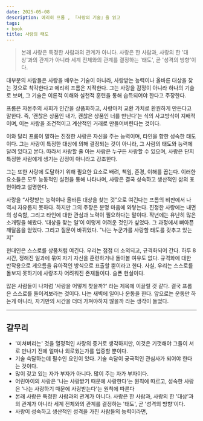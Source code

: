 ```yaml
---
date: 2025-05-08
description: 에리히 프롬 , 『사랑의 기술』을 읽고
tags:
- book
title: 사랑의 태도
---
```


>본래 사랑은 특정한 사람과의 관계가 아니다. 사랑은 한 사람과, 사랑의 한 '대상'과의 관계가 아니라 세계 전체와의 관계를 결정하는 '태도', 곧 '성격의 방향'이다.

대부분의 사람들은 사랑을 배우는 기술이 아니라, 사랑받는 능력이나 올바른 대상을 찾는 것으로 착각한다고 에리히 프롬은 지적한다. 그는 사랑을 감정이 아니라 하나의 기술로 보며, 그 기술은 이론적 이해와 실천적 훈련을 통해 습득되어야 한다고 주장한다.

프롬은 자본주의 사회가 인간을 상품화하고, 사랑마저 교환 가치로 환원하게 만든다고 말한다. 즉, ‘괜찮은 상품인 내가, 괜찮은 상품인 너를 만난다’는 식의 사고방식이 지배적이며, 이는 사랑을 조건적이고 계산적인 거래로 만들어버린다는 것이다.

이와 달리 프롬이 말하는 진정한 사랑은 자신을 주는 능력이며, 타인을 향한 성숙한 태도이다. 그는 사랑이 특정한 대상에 의해 결정되는 것이 아니라, 그 사람의 태도와 능력에 달려 있다고 본다. 따라서 사랑할 줄 아는 사람은 누구든 사랑할 수 있으며, 사랑은 단지 특정한 사람에게 생기는 감정이 아니라고 강조한다.  

그는 또한 사랑에 도달하기 위해 필요한 요소로 배려, 책임, 존경, 이해를 꼽는다. 이러한 요소들은 모두 능동적인 실천을 통해 나타나며, 사랑은 결국 성숙하고 생산적인 삶의 표현이라고 설명한다.

사랑을 “사랑받는 능력이나 올바른 대상을 찾는 것”으로 여긴다는 프롬의 비판에서 나 역시 자유롭지 못하다. 하지만 그의 주장은 분명 마음에 와닿는다. 진정한 사랑에는 내면의 성숙함, 그리고 타인에 대한 관심과 노력이 필요하다는 말이다. 작년에는 유난히 많은 소개팅을 해봤다. ‘대상을 찾는 일’이 이렇게 어려운 것인가 싶었다. 그 과정에서 뼈아픈 깨달음을 얻었다. 그리고 질문이 바뀌었다. "나는 누군가를 사랑할 태도를 갖추고 있는 지"

현대인은 스스로를 상품처럼 여긴다. 우리는 점점 더 소외되고, 규격화되어 간다. 하루 8시간, 정해진 일과에 묶여 자기 자신을 훈련하거나 돌아볼 여유도 없다. 규격화에 대한 반작용으로 게으름을 유아적인 방식으로 표출할 뿐이라고 한다. 사실, 우리는 스스로를 돌보지 못하기에 사랑조차 어려워진 존재들이다. 슬픈 현실이다.

많은 사람들이 나처럼 '사랑을 어떻게 찾을까?' 라는 제목에 이끌릴 것 같다. 결국 프롬은 스스로를 돌이켜보라는 것이다. 나는 새벽에 일어나 운동을 한다. 앞으로는 운동만 하는게 아니라, 자기만의 시간을 더더 가져야하지 않을까 라는 생각이 들었다.

--- 

## 갈무리
- '미쳐버리는' 것을 열정적인 사랑의 증거로 생각하지만, 이것은 기껏해야 그들이 서로 만나기 전에 얼마나 외로웠는가를 입증할 뿐이다.
- 기술 숙달하는데 필수인 요인이 있다. 기술 숙달이 궁극적인 관심사가 되어야 한다는 것이다.
- 많이 갖고 있는 자가 부자가 아니다. 많이 주는 자가 부자이다.
- 어린아이의 사랑은 '나는 사랑받기 때문에 사랑한다'는 원칙에 따르고, 성숙한 사랑은 '나는 사랑하기 때문에 사랑받는다'는 원칙에 따른다
- 본래 사랑은 특정한 사람과의 관계가 아니다. 사랑은 한 사람과, 사랑의 한 '대상'과의 관계가 아니라 세계 전체와의 관계를 결정하는 '태도', 곧 '성격의 방향'이다.
- 사랑이 성숙하고 생산적인 성격을 가진 사람들의 능력이라면,